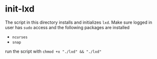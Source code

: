 # init-lxd

The script in this directory installs and initializes `lxd`. Make sure logged in user has `sudo` access and the following packages are installed

- `ncurses`
- `snap`

run the script with `chmod +x "./lxd" && "./lxd"`
